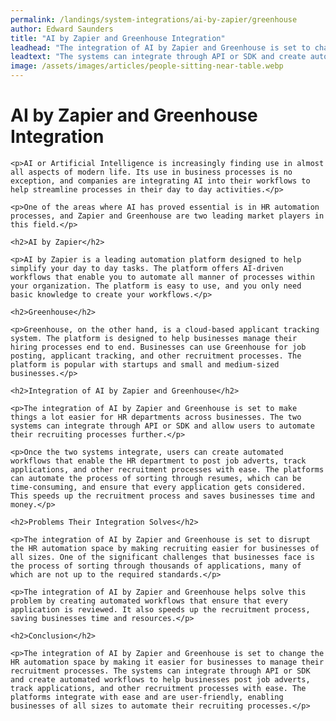 ```yaml
---
permalink: /landings/system-integrations/ai-by-zapier/greenhouse
author: Edward Saunders
title: "AI by Zapier and Greenhouse Integration"
leadhead: "The integration of AI by Zapier and Greenhouse is set to change the HR automation space by making it easier for businesses to manage their recruitment processes"
leadtext: "The systems can integrate through API or SDK and create automated workflows to help businesses post job adverts, track applications, and other recruitment processes with ease. The platforms integrate with ease and are user-friendly, enabling businesses of all sizes to automate their recruiting processes."
image: /assets/images/articles/people-sitting-near-table.webp
---
```

<div class="arttext">    <h1>AI by Zapier and Greenhouse Integration</h1>

    <p>AI or Artificial Intelligence is increasingly finding use in almost all aspects of modern life. Its use in business processes is no exception, and companies are integrating AI into their workflows to help streamline processes in their day to day activities.</p>

    <p>One of the areas where AI has proved essential is in HR automation processes, and Zapier and Greenhouse are two leading market players in this field.</p>

    <h2>AI by Zapier</h2>

    <p>AI by Zapier is a leading automation platform designed to help simplify your day to day tasks. The platform offers AI-driven workflows that enable you to automate all manner of processes within your organization. The platform is easy to use, and you only need basic knowledge to create your workflows.</p>

    <h2>Greenhouse</h2>

    <p>Greenhouse, on the other hand, is a cloud-based applicant tracking system. The platform is designed to help businesses manage their hiring processes end to end. Businesses can use Greenhouse for job posting, applicant tracking, and other recruitment processes. The platform is popular with startups and small and medium-sized businesses.</p>

    <h2>Integration of AI by Zapier and Greenhouse</h2>

    <p>The integration of AI by Zapier and Greenhouse is set to make things a lot easier for HR departments across businesses. The two systems can integrate through API or SDK and allow users to automate their recruiting processes further.</p>

    <p>Once the two systems integrate, users can create automated workflows that enable the HR department to post job adverts, track applications, and other recruitment processes with ease. The platforms can automate the process of sorting through resumes, which can be time-consuming, and ensure that every application gets considered. This speeds up the recruitment process and saves businesses time and money.</p>

    <h2>Problems Their Integration Solves</h2>

    <p>The integration of AI by Zapier and Greenhouse is set to disrupt the HR automation space by making recruiting easier for businesses of all sizes. One of the significant challenges that businesses face is the process of sorting through thousands of applications, many of which are not up to the required standards.</p>

    <p>The integration of AI by Zapier and Greenhouse helps solve this problem by creating automated workflows that ensure that every application is reviewed. It also speeds up the recruitment process, saving businesses time and resources.</p>

    <h2>Conclusion</h2>

    <p>The integration of AI by Zapier and Greenhouse is set to change the HR automation space by making it easier for businesses to manage their recruitment processes. The systems can integrate through API or SDK and create automated workflows to help businesses post job adverts, track applications, and other recruitment processes with ease. The platforms integrate with ease and are user-friendly, enabling businesses of all sizes to automate their recruiting processes.</p>
</div>